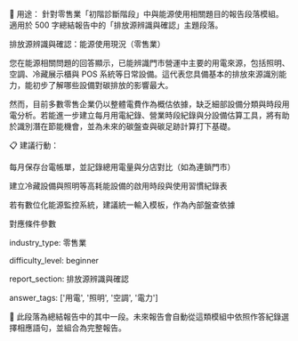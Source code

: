 🔖 用途： 針對零售業「初階診斷階段」中與能源使用相關題目的報告段落模組。適用於 500 字總結報告中的「排放源辨識與確認」主題段落。

排放源辨識與確認：能源使用現況（零售業）

您在能源相關問題的回答顯示，已能辨識門市營運中主要的用電來源，包括照明、空調、冷藏展示櫃與 POS 系統等日常設備。這代表您具備基本的排放來源識別能力，能初步了解哪些設備對碳排放的影響最大。

然而，目前多數零售企業仍以整體電費作為概估依據，缺乏細部設備分類與時段用電分析。若能進一步建立每月用電紀錄、營業時段紀錄與分設備估算工具，將有助於識別潛在節能機會，並為未來的碳盤查與碳足跡計算打下基礎。

📋 建議行動：

每月保存台電帳單，並記錄總用電量與分店對比（如為連鎖門市）

建立冷藏設備與照明等高耗能設備的啟用時段與使用習慣紀錄表

若有數位化能源監控系統，建議統一輸入模板，作為內部盤查依據

對應條件參數

industry_type: 零售業

difficulty_level: beginner

report_section: 排放源辨識與確認

answer_tags: ['用電', '照明', '空調', '電力']

📌 此段落為總結報告中的其中一段。未來報告會自動從這類模組中依照作答紀錄選擇相應語句，並組合為完整報告。

